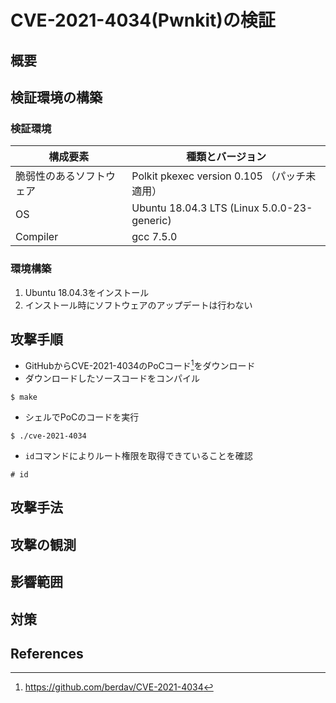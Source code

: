 # CVE-2021-4034(Pwnkit)の検証

## 概要

## 検証環境の構築

### 検証環境

| 構成要素 | 種類とバージョン |
|-|-|
| 脆弱性のあるソフトウェア | Polkit pkexec version 0.105 （パッチ未適用） |
| OS | Ubuntu 18.04.3 LTS (Linux 5.0.0-23-generic) |
| Compiler | gcc 7.5.0 |

### 環境構築

1. Ubuntu 18.04.3をインストール
2. インストール時にソフトウェアのアップデートは行わない

## 攻撃手順

* GitHubからCVE-2021-4034のPoCコード[^berdav/CVE-2021-4034]をダウンロード
* ダウンロードしたソースコードをコンパイル

```shell
$ make
```

* シェルでPoCのコードを実行

```shell
$ ./cve-2021-4034
```

* `id`コマンドによりルート権限を取得できていることを確認

```shell
# id
```

[^berdav/CVE-2021-4034]: https://github.com/berdav/CVE-2021-4034

## 攻撃手法

## 攻撃の観測

## 影響範囲

## 対策

## References
